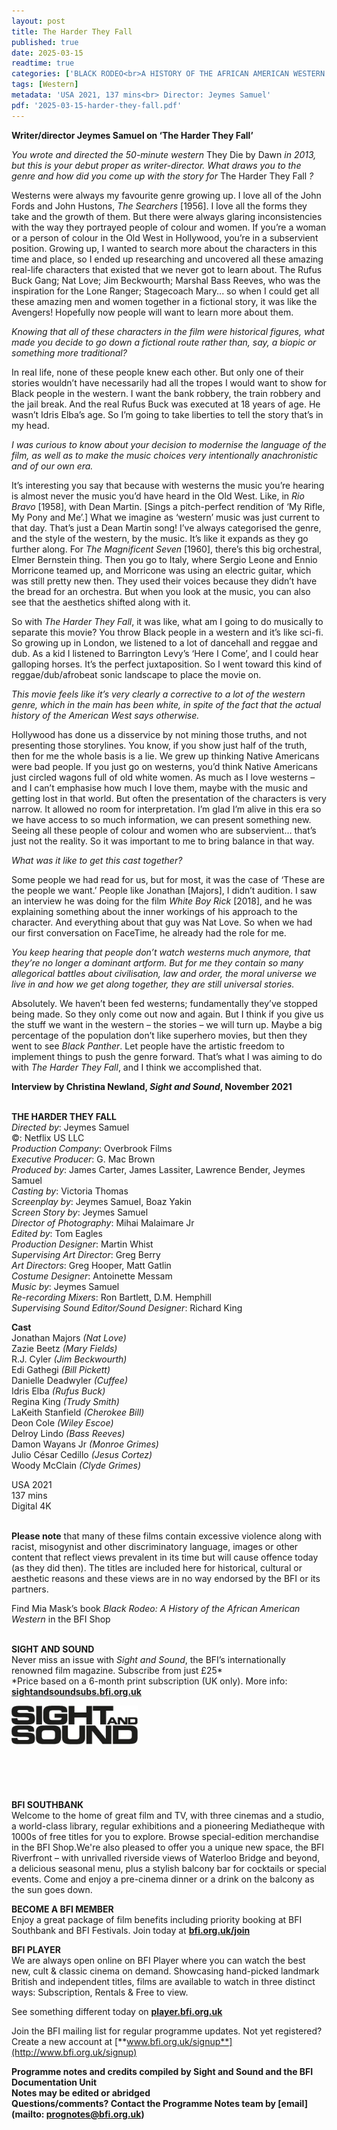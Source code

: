 ```yaml
---
layout: post
title: The Harder They Fall
published: true
date: 2025-03-15
readtime: true
categories: ['BLACK RODEO<br>A HISTORY OF THE AFRICAN AMERICAN WESTERN']
tags: [Western]
metadata: 'USA 2021, 137 mins<br> Director: Jeymes Samuel'
pdf: '2025-03-15-harder-they-fall.pdf'
---
```


**Writer/director Jeymes Samuel on ‘The Harder They Fall’**

_You wrote and directed the 50-minute western_ They Die by Dawn _in 2013, but this is your debut proper as writer-director. What draws you to the genre and how did you come up with the story for_ The Harder They Fall _?_

Westerns were always my favourite genre growing up. I love all of the John Fords and John Hustons, _The Searchers_ [1956]. I love all the forms they take and the growth of them. But there were always glaring inconsistencies with the way they portrayed people of colour and women. If you’re a woman or a person of colour in the Old West in Hollywood, you’re in a subservient position. Growing up, I wanted to search more about the characters in this time and place, so I ended up researching and uncovered all these amazing real-life characters that existed that we never got to learn about. The Rufus Buck Gang; Nat Love; Jim Beckwourth; Marshal Bass Reeves, who was the inspiration for the Lone Ranger; Stagecoach Mary... so when I could get all these amazing men and women together in a fictional story, it was like the Avengers! Hopefully now people will want to learn more about them.

_Knowing that all of these characters in the film were historical figures, what made you decide to go down a fictional route rather than, say, a biopic or something more traditional?_

In real life, none of these people knew each other. But only one of their stories wouldn’t have necessarily had all the tropes I would want to show for Black people in the western. I want the bank robbery, the train robbery and the jail break. And the real Rufus Buck was executed at 18 years of age. He wasn’t Idris Elba’s age. So I’m going to take liberties to tell the story that’s in my head.

_I was curious to know about your decision to modernise the language of the film, as well as to make the music choices very intentionally anachronistic and of our own era._

It’s interesting you say that because with westerns the music you’re hearing is almost never the music you’d have heard in the Old West. Like, in _Rio Bravo_ [1958], with Dean Martin. [Sings a pitch-perfect rendition of ‘My Rifle, My Pony and Me’.] What we imagine as ‘western’ music was just current to that day. That’s just a Dean Martin song! I’ve always categorised the genre, and the style of the western, by the music. It’s like it expands as they go further along. For _The Magnificent Seven_ [1960], there’s this big orchestral, Elmer Bernstein thing. Then you go to Italy, where Sergio Leone and Ennio Morricone teamed up, and Morricone was using an electric guitar, which was still pretty new then. They used their voices because they didn’t have the bread for an orchestra. But when you look at the music, you can also see that the aesthetics shifted along with it.

So with _The Harder They Fall_, it was like, what am I going to do musically to separate this movie? You throw Black people in a western and it’s like sci-fi. So growing up in London, we listened to a lot of dancehall and reggae and dub. As a kid I listened to Barrington Levy’s ‘Here I Come’, and I could hear galloping horses. It’s the perfect juxtaposition. So I went toward this kind of reggae/dub/afrobeat sonic landscape to place the movie on.

_This movie feels like it’s very clearly a corrective to a lot of the western genre, which in the main has been white, in spite of the fact that the actual history of the American West says otherwise._

Hollywood has done us a disservice by not mining those truths, and not presenting those storylines. You know, if you show just half of the truth, then for me the whole basis is a lie. We grew up thinking Native Americans were bad people. If you just go on westerns, you’d think Native Americans just circled wagons full of old white women. As much as I love westerns – and I can’t emphasise how much I love them, maybe with the music and getting lost in that world. But often the presentation of the characters is very narrow. It allowed no room for interpretation. I’m glad I’m alive in this era so we have access to so much information, we can present something new. Seeing all these people of colour and women who are subservient… that’s just not the reality. So it was important to me to bring balance in that way.

_What was it like to get this cast together?_

Some people we had read for us, but for most, it was the case of ‘These are the people we want.’ People like Jonathan [Majors], I didn’t audition. I saw an interview he was doing for the film _White Boy Rick_ [2018], and he was explaining something about the inner workings of his approach to the character. And everything about that guy was Nat Love. So when we had our first conversation on FaceTime, he already had the role for me.

_You keep hearing that people don’t watch westerns much anymore, that they’re no longer a dominant artform. But for me they contain so many allegorical battles about civilisation, law and order, the moral universe we live in and how we get along together, they are still universal stories._

Absolutely. We haven’t been fed westerns; fundamentally they’ve stopped being made. So they only come out now and again. But I think if you give us the stuff we want in the western – the stories – we will turn up. Maybe a big percentage of the population don’t like superhero movies, but then they went to see _Black Panther_. Let people have the artistic freedom to implement things to push the genre forward. That’s what I was aiming to do with _The Harder They Fall_, and I think we accomplished that.

**Interview by Christina Newland, _Sight and Sound_, November 2021**
<br><br>

**THE HARDER THEY FALL**  
_Directed by_: Jeymes Samuel  
©: Netflix US LLC  
_Production Company_: Overbrook Films  
_Executive Producer_: G. Mac Brown  
_Produced by_: James Carter, James Lassiter, Lawrence Bender, Jeymes Samuel  
_Casting by_: Victoria Thomas  
_Screenplay by_: Jeymes Samuel, Boaz Yakin  
_Screen Story by_: Jeymes Samuel  
_Director of Photography_: Mihai Malaimare Jr  
_Edited by_: Tom Eagles  
_Production Designer_: Martin Whist  
_Supervising Art Director_: Greg Berry  
_Art Directors_: Greg Hooper, Matt Gatlin  
_Costume Designer_: Antoinette Messam  
_Music by_: Jeymes Samuel  
_Re-recording Mixers_: Ron Bartlett, D.M. Hemphill  
_Supervising Sound Editor/Sound Designer_:  Richard King

**Cast**  
Jonathan Majors _(Nat Love)_  
Zazie Beetz _(Mary Fields)_  
R.J. Cyler _(Jim Beckwourth)_  
Edi Gathegi _(Bill Pickett)_  
Danielle Deadwyler _(Cuffee)_  
Idris Elba _(Rufus Buck)_  
Regina King _(Trudy Smith)_  
LaKeith Stanfield _(Cherokee Bill)_  
Deon Cole _(Wiley Escoe)_  
Delroy Lindo _(Bass Reeves)_  
Damon Wayans Jr _(Monroe Grimes)_  
Julio César Cedillo _(Jesus Cortez)_  
Woody McClain _(Clyde Grimes)_

USA 2021  
137 mins  
Digital 4K
<br><br>

**Please note** that many of these films contain excessive violence along with racist, misogynist and other discriminatory language, images or other content that reflect views prevalent in its time but will cause offence today (as they did then). The titles are included here for historical, cultural or aesthetic reasons and these views are in no way endorsed by the BFI or its partners.
<br>

Find Mia Mask’s book _Black Rodeo: A History of the African American Western_ in the BFI Shop
<br><br>

**SIGHT AND SOUND**<br>
Never miss an issue with _Sight and Sound_, the BFI’s internationally renowned film magazine. Subscribe from just £25*<br>
*Price based on a 6-month print subscription (UK only). More info: [**sightandsoundsubs.bfi.org.uk**](https://sightandsoundsubs.bfi.org.uk/subscribe)

<img style="float: left;" src="/img/sight-and-sound.jpg" width="40%" height="40%"><br><br><br><br><br><br><br><br>

**BFI SOUTHBANK**  
Welcome to the home of great film and TV, with three cinemas and a studio, a world-class library, regular exhibitions and a pioneering Mediatheque with 1000s of free titles for you to explore. Browse special-edition merchandise in the BFI Shop.We&#39;re also pleased to offer you a unique new space, the BFI Riverfront – with unrivalled riverside views of Waterloo Bridge and beyond, a delicious seasonal menu, plus a stylish balcony bar for cocktails or special events. Come and enjoy a pre-cinema dinner or a drink on the balcony as the sun goes down.  

**BECOME A BFI MEMBER**  
Enjoy a great package of film benefits including priority booking at BFI Southbank and BFI Festivals. Join today at [**bfi.org.uk/join**](http://www.bfi.org.uk/join)  

**BFI PLAYER**  
 We are always open online on BFI Player where you can watch the best new, cult &amp; classic cinema on demand. Showcasing hand-picked landmark British and independent titles, films are available to watch in three distinct ways: Subscription, Rentals &amp; Free to view.  

See something different today on [**player.bfi.org.uk**](https://player.bfi.org.uk)  

Join the BFI mailing list for regular programme updates. Not yet registered? Create a new account at [**www.bfi.org.uk/signup**](http://www.bfi.org.uk/signup)

**Programme notes and credits compiled by Sight and Sound and the BFI Documentation Unit  
Notes may be edited or abridged  
Questions/comments? Contact the Programme Notes team by [email](mailto: prognotes@bfi.org.uk)**

<!--stackedit_data:
eyJoaXN0b3J5IjpbLTE5OTQ4MjI0MTFdfQ==
-->
